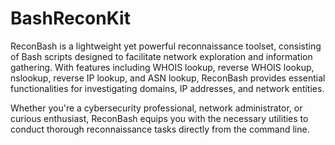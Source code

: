 # BashReconKit

ReconBash is a lightweight yet powerful reconnaissance toolset, consisting of Bash scripts designed to facilitate network exploration and information gathering. With features including WHOIS lookup, reverse WHOIS lookup, nslookup, reverse IP lookup, and ASN lookup, ReconBash provides essential functionalities for investigating domains, IP addresses, and network entities.

Whether you're a cybersecurity professional, network administrator, or curious enthusiast, ReconBash equips you with the necessary utilities to conduct thorough reconnaissance tasks directly from the command line.
